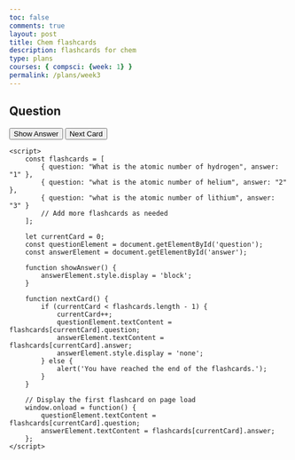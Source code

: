 ```yaml
---
toc: false
comments: true
layout: post
title: Chem flashcards
description: flashcards for chem
type: plans
courses: { compsci: {week: 1} }
permalink: /plans/week3
---
```


<!DOCTYPE html>
<html lang="en">
<head>
    <meta charset="UTF-8">
    <meta name="viewport" content="width=device-width, initial-scale=1.0">
    <title>AP Chemistry Flashcards</title>
</head>
<body>
    <div id="flashcard">
        <h2 id="question">Question</h2>
        <p id="answer" style="display: none;">Answer</p>
        <button onclick="showAnswer()">Show Answer</button>
        <button onclick="nextCard()">Next Card</button>
    </div>

    <script>
        const flashcards = [
            { question: "What is the atomic number of hydrogen", answer: "1" },
            { question: "what is the atomic number of helium", answer: "2" },
            { question: "what is the atomic number of lithium", answer: "3" }
            // Add more flashcards as needed
        ];

        let currentCard = 0;
        const questionElement = document.getElementById('question');
        const answerElement = document.getElementById('answer');

        function showAnswer() {
            answerElement.style.display = 'block';
        }

        function nextCard() {
            if (currentCard < flashcards.length - 1) {
                currentCard++;
                questionElement.textContent = flashcards[currentCard].question;
                answerElement.textContent = flashcards[currentCard].answer;
                answerElement.style.display = 'none';
            } else {
                alert('You have reached the end of the flashcards.');
            }
        }

        // Display the first flashcard on page load
        window.onload = function() {
            questionElement.textContent = flashcards[currentCard].question;
            answerElement.textContent = flashcards[currentCard].answer;
        };
    </script>
</body>
</html>
